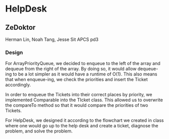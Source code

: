# HelpDesk
## ZeDoktor
Herman Lin, Noah Tang, Jesse Sit
APCS pd3
### Design
For ArrayPriorityQueue, we decided to enqueue to the left of the array and dequeue from the right of the array. By doing so, it would allow dequeue-ing to be a lot simpler as it would have a runtime of O(1).  This also means that when enqueue-ing, we check the priorities and insert the Ticket accordingly.

In order to enqueue the Tickets into their correct places by priority, we implemented Comparable into the TIcket class. This allowed us to overwrite the compareTo method so that it would compare the priorities of two Tickets.

For HelpDesk, we designed it according to the flowchart we created in class where one would go up to the help desk and create a ticket, diagnose the problem, and solve the problem.